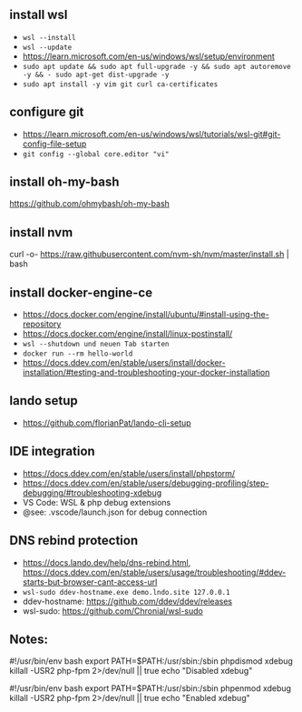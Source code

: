 ## install wsl
- `wsl --install`
- `wsl --update`
- https://learn.microsoft.com/en-us/windows/wsl/setup/environment
- `sudo apt update && sudo apt full-upgrade -y && sudo apt autoremove -y && - sudo apt-get dist-upgrade -y`
- `sudo apt install -y vim git curl ca-certificates`

## configure git
- https://learn.microsoft.com/en-us/windows/wsl/tutorials/wsl-git#git-config-file-setup
- `git config --global core.editor "vi"`

## install oh-my-bash
https://github.com/ohmybash/oh-my-bash

## install nvm
curl -o- https://raw.githubusercontent.com/nvm-sh/nvm/master/install.sh | bash

## install docker-engine-ce
- https://docs.docker.com/engine/install/ubuntu/#install-using-the-repository
- https://docs.docker.com/engine/install/linux-postinstall/
- `wsl --shutdown und neuen Tab starten`
- `docker run --rm hello-world`
- https://docs.ddev.com/en/stable/users/install/docker-installation/#testing-and-troubleshooting-your-docker-installation

## lando setup
- https://github.com/florianPat/lando-cli-setup

## IDE integration
- https://docs.ddev.com/en/stable/users/install/phpstorm/
- https://docs.ddev.com/en/stable/users/debugging-profiling/step-debugging/#troubleshooting-xdebug
- VS Code: WSL & php debug extensions
- @see: .vscode/launch.json for debug connection

## DNS rebind protection
- https://docs.lando.dev/help/dns-rebind.html, https://docs.ddev.com/en/stable/users/usage/troubleshooting/#ddev-starts-but-browser-cant-access-url
- `wsl-sudo ddev-hostname.exe demo.lndo.site 127.0.0.1`
- ddev-hostname: https://github.com/ddev/ddev/releases
- wsl-sudo: https://github.com/Chronial/wsl-sudo

## Notes:
#!/usr/bin/env bash
export PATH=$PATH:/usr/sbin:/sbin
phpdismod xdebug
killall -USR2 php-fpm 2>/dev/null || true
echo "Disabled xdebug"

#!/usr/bin/env bash
export PATH=$PATH:/usr/sbin:/sbin
phpenmod xdebug
killall -USR2 php-fpm 2>/dev/null || true
echo "Enabled xdebug"
